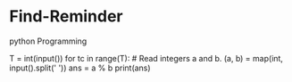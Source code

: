 # Find-Reminder
python Programming

T = int(input())
for tc in range(T):
	# Read integers a and b.
	(a, b) = map(int, input().split(' '))
	ans = a % b
	print(ans)
